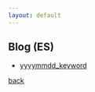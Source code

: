 ```yaml
---
layout: default
---
```


## Blog (ES)

- [yyyymmdd_keyword](./_posts/yyyymmdd_keyword.html)

[back](./)
